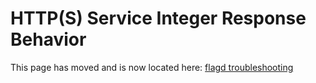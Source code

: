 # HTTP(S) Service Integer Response Behavior

This page has moved and is now located here: [flagd troubleshooting](https://flagd.dev/troubleshooting)